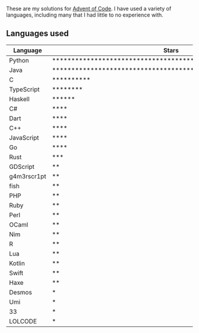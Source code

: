 These are my solutions for [Advent of Code](https://adventofcode.com). I have used a variety of languages, including many that I had little to no experience with.

## Languages used

| Language    | Stars                                                                                                                        |
| ----------- | ---------------------------------------------------------------------------------------------------------------------------- |
| Python      | \*\*\*\*\*\*\*\*\*\*\*\*\*\*\*\*\*\*\*\*\*\*\*\*\*\*\*\*\*\*\*\*\*\*\*\*\*\*\*\*\*\*\*\*\*\*\*\*\*\*\*\*\*\*\*\*\*\*\*\*\*\* |
| Java        | \*\*\*\*\*\*\*\*\*\*\*\*\*\*\*\*\*\*\*\*\*\*\*\*\*\*\*\*\*\*\*\*\*\*\*\*\*\*\*\*\*\*\*\*\*\*\*\*\*\*\*\*\*\*                 |
| C           | \*\*\*\*\*\*\*\*\*\*                                                                                                         |
| TypeScript  | \*\*\*\*\*\*\*\*                                                                                                             |
| Haskell     | \*\*\*\*\*\*                                                                                                                 |
| C#          | \*\*\*\*                                                                                                                     |
| Dart        | \*\*\*\*                                                                                                                     |
| C++         | \*\*\*\*                                                                                                                     |
| JavaScript  | \*\*\*\*                                                                                                                     |
| Go          | \*\*\*\*                                                                                                                     |
| Rust        | \*\*\*                                                                                                                       |
| GDScript    | \*\*                                                                                                                         |
| g4m3rscr1pt | \*\*                                                                                                                         |
| fish        | \*\*                                                                                                                         |
| PHP         | \*\*                                                                                                                         |
| Ruby        | \*\*                                                                                                                         |
| Perl        | \*\*                                                                                                                         |
| OCaml       | \*\*                                                                                                                         |
| Nim         | \*\*                                                                                                                         |
| R           | \*\*                                                                                                                         |
| Lua         | \*\*                                                                                                                         |
| Kotlin      | \*\*                                                                                                                         |
| Swift       | \*\*                                                                                                                         |
| Haxe        | \*\*                                                                                                                         |
| Desmos      | \*                                                                                                                           |
| Umi         | \*                                                                                                                           |
| 33          | \*                                                                                                                           |
| LOLCODE     | \*                                                                                                                           |
